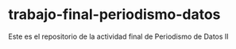 # trabajo-final-periodismo-datos
Este es el repositorio de la actividad final de Periodismo de Datos II
